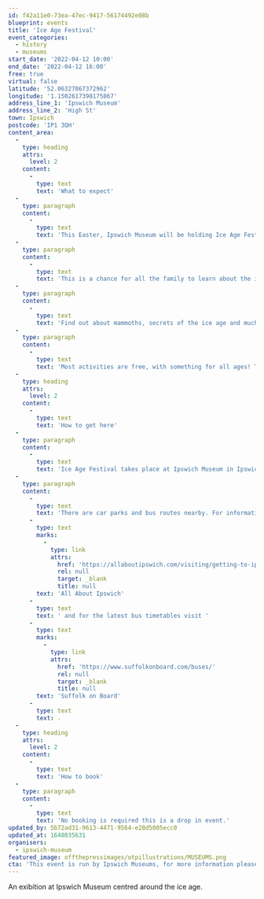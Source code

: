```yaml
---
id: f42a11e0-73ea-47ec-9417-56174492e08b
blueprint: events
title: 'Ice Age Festival'
event_categories:
  - history
  - museums
start_date: '2022-04-12 10:00'
end_date: '2022-04-12 16:00'
free: true
virtual: false
latitude: '52.06327067372962'
longitude: '1.1502617398175867'
address_line_1: 'Ipswich Museum'
address_line_2: 'High St'
town: Ipswich
postcode: 'IP1 3QH'
content_area:
  -
    type: heading
    attrs:
      level: 2
    content:
      -
        type: text
        text: 'What to expect'
  -
    type: paragraph
    content:
      -
        type: text
        text: 'This Easter, Ipswich Museum will be holding Ice Age Festival!'
  -
    type: paragraph
    content:
      -
        type: text
        text: 'This is a chance for all the family to learn about the ice age of Suffolk and beyond, through amazing, internationally important collections.'
  -
    type: paragraph
    content:
      -
        type: text
        text: 'Find out about mammoths, secrets of the ice age and much more from geologists and curators, with talks, arts, crafts and story readings.'
  -
    type: paragraph
    content:
      -
        type: text
        text: 'Most activities are free, with something for all ages! There will also be a chance for children to take part in our pre-booked ice age arts and crafts workshops (these do cost £4 per child). '
  -
    type: heading
    attrs:
      level: 2
    content:
      -
        type: text
        text: 'How to get here'
  -
    type: paragraph
    content:
      -
        type: text
        text: 'Ice Age Festival takes place at Ipswich Museum in Ipswich town centre. '
  -
    type: paragraph
    content:
      -
        type: text
        text: 'There are car parks and bus routes nearby. For information about all the car parks in Ipswich town centre visit '
      -
        type: text
        marks:
          -
            type: link
            attrs:
              href: 'https://allaboutipswich.com/visiting/getting-to-ipswich-by-car'
              rel: null
              target: _blank
              title: null
        text: 'All About Ipswich'
      -
        type: text
        text: ' and for the latest bus timetables visit '
      -
        type: text
        marks:
          -
            type: link
            attrs:
              href: 'https://www.suffolkonboard.com/buses/'
              rel: null
              target: _blank
              title: null
        text: 'Suffolk on Board'
      -
        type: text
        text: .
  -
    type: heading
    attrs:
      level: 2
    content:
      -
        type: text
        text: 'How to book'
  -
    type: paragraph
    content:
      -
        type: text
        text: 'No booking is required this is a drop in event.'
updated_by: 5b72ad31-9613-4471-9564-e28d5005ecc0
updated_at: 1648035631
organisers:
  - ipswich-museum
featured_image: offthepressimages/otpillustrations/MUSEUMS.png
cta: 'This event is run by Ipswich Museums, for more information please get in touch via: [https://suffolkmuseums.org/events/ice-age-festival/](https://suffolkmuseums.org/events/ice-age-festival/)'
---
```

An exibition at Ipswich Museum centred around the ice age.
